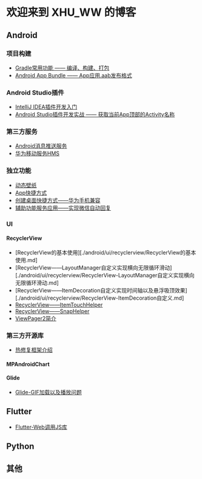 # 欢迎来到 XHU_WW 的博客

## Android

### 项目构建
 - [Gradle常用功能 —— 编译、构建、打包](./android/project/gradle的简单使用.md)
 - [Android App Bundle —— App应用.aab发布格式](./android/project/AndroidAppBundle.md)
 
### Android Studio插件
 - [IntelliJ IDEA插件开发入门](https://blog.csdn.net/ww897532167/article/details/105878955)
 - [Android Studio插件开发实战 —— 获取当前App顶部的Activity名称](https://blog.csdn.net/ww897532167/article/details/105882890)

### 第三方服务
 - [Android消息推送服务](./android/mobile_service/android_cloud_message.md)
 - [华为移动服务HMS](./android/mobile_service/hms.md)
 
### 独立功能
 - [动态壁纸](./android/mobile_service/hms.md)
 - [App快捷方式](./android/mobile_service/hms.md)
 - [创建桌面快捷方式——华为手机兼容](./android/separate_function/创建桌面快捷方式之兼容华为手机.md)
 - [辅助功能服务应用——实现微信自动回复](./android/separate_function/辅助功能服务应用之微信自动回复.md)
 
### UI
#### RecyclerView
 - [RecyclerView的基本使用][./android/ui/recyclerview/RecyclerView的基本使用.md]
 - [RecyclerView——LayoutManager自定义实现横向无限循环滑动][./android/ui/recyclerview/RecyclerView-LayoutManager自定义实现横向无限循环滑动.md] 
 - [RecyclerView——ItemDecoration自定义实现时间轴以及悬浮吸顶效果][./android/ui/recyclerview/RecyclerView-ItemDecoration自定义.md] 
 - [RecyclerView——ItemTouchHelper][3] 
 - [RecyclerView——SnapHelper][3] 
 - [ViewPager2简介][3] 

### 第三方开源库
- [热修复框架介绍](./android/third_party_framework/热修复框架介绍.md)

#### MPAndroidChart

#### Glide
- [Glide-GIF加载以及播放问题](./android/third_party_framework/Glide-GIF加载以及播放问题.md)

## Flutter

 - [Flutter-Web调用JS库][3] 
 
## Python

## 其他


  [1]: https://blog.csdn.net/ww897532167/article/details/85868622
  [3]: https://blog.csdn.net/ww897532167/article/details/86187058


